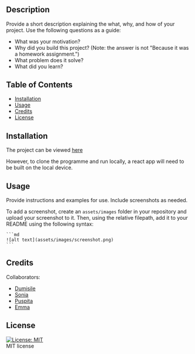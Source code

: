 # <Mood-tracker>

## Description

Provide a short description explaining the what, why, and how of your project. Use the following questions as a guide:

- What was your motivation?
- Why did you build this project? (Note: the answer is not "Because it was a homework assignment.")
- What problem does it solve?
- What did you learn?

## Table of Contents

- [Installation](#installation)
- [Usage](#usage)
- [Credits](#credits)
- [License](#license)

## Installation

The project can be viewed [here](https://sparkling-bonbon-353948.netlify.app/)  

However, to clone the programme and run locally, a react app will need to be built on the local device.

## Usage

Provide instructions and examples for use. Include screenshots as needed.

To add a screenshot, create an `assets/images` folder in your repository and upload your screenshot to it. Then, using the relative filepath, add it to your README using the following syntax:

    ```md
    ![alt text](assets/images/screenshot.png)
    ```

## Credits

Collaborators:  
- [Dumisile](https://github.com/DumisileM)  
- [Sonia](https://github.com/Sonia-deni)  
- [Puspita](https://github.com/PuspitaGoswami)  
- [Emma](https://github.com/EmH93)  

## License

[![License: MIT](https://img.shields.io/badge/License-MIT-yellow.svg)](https://opensource.org/licenses/MIT)  
MIT license

